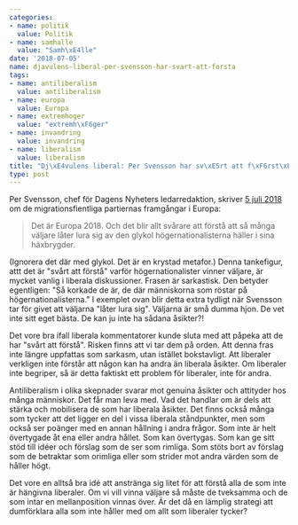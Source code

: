 ```yaml
---
categories:
- name: politik
  value: Politik
- name: samhalle
  value: "Samh\xE4lle"
date: '2018-07-05'
name: djavulens-liberal-per-svensson-har-svart-att-forsta
tags:
- name: antiliberalism
  value: antiliberalism
- name: europa
  value: Europa
- name: extremhoger
  value: "extremh\xF6ger"
- name: invandring
  value: invandring
- name: liberalism
  value: liberalism
title: "Dj\xE4vulens liberal: Per Svensson har sv\xE5rt att f\xF6rst\xE5"
type: post
---
```

Per Svensson, chef för Dagens Nyheters ledarredaktion, skriver [5 juli 2018](https://www.dn.se/ledare/signerat/per-svensson-varning-for-giftigt-wien/) om de migrationsfientliga partiernas framgångar i Europa:

> Det är Europa 2018. Och det blir allt svårare att förstå att så många väljare låter lura sig av den glykol högernationalisterna häller i sina häxbrygder.

(Ignorera det där med glykol. Det är en krystad metafor.) Denna tankefigur, attt det är "svårt att förstå" varför högernationalister vinner väljare, är mycket vanlig i liberala diskussioner. Frasen är sarkastisk. Den betyder egentligen: "Så korkade de är, de där människorna som röstar på högernationalisterna." I exemplet ovan blir detta extra tydligt när Svensson tar för givet att väljarna "låter lura sig". Väljarna är små dumma hjon. De vet inte sitt eget bästa. De kan ju inte ha sådana åsikter?!

Det vore bra ifall liberala kommentatorer kunde sluta med att påpeka att de har "svårt att förstå". Risken finns att vi tar dem på orden. Att denna fras inte längre uppfattas som sarkasm, utan istället bokstavligt. Att liberaler verkligen inte förstår att någon kan ha andra än liberala åsikter. Om liberaler inte begriper, så är detta faktiskt ett problem för liberaler, inte för andra.

Antiliberalism i olika skepnader svarar mot genuina åsikter och attityder hos många människor. Det får man leva med. Vad det handlar om är dels att stärka och mobilisera de som har liberala åsikter. Det finns också många som tycker att det ligger en del i vissa liberala ståndpunkter, men som också ser poänger med en annan hållning i andra frågor. Som inte är helt övertygade åt ena eller andra hållet. Som kan övertygas. Som kan ge sitt stöd till idéer och förslag som de ser som rimliga. Som stöts bort av förslag som de betraktar som orimliga eller som strider mot andra värden som de håller högt.

Det vore en alltså bra idé att anstränga sig litet för att förstå alla de som inte är hängivna liberaler. Om vi vill vinna väljare så måste de tveksamma och de som intar en mellanposition vinnas över. Är det då en lämplig strategi att dumförklara alla som inte håller med om allt som liberaler tycker?

